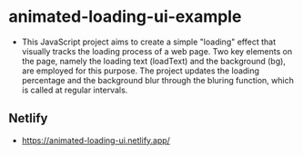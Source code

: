 # animated-loading-ui-example

- This JavaScript project aims to create a simple "loading" effect that visually tracks the loading process of a web page. Two key elements on the page, namely the loading text (loadText) and the background (bg), are employed for this purpose. The project updates the loading percentage and the background blur through the bluring function, which is called at regular intervals.

## Netlify

- https://animated-loading-ui.netlify.app/

